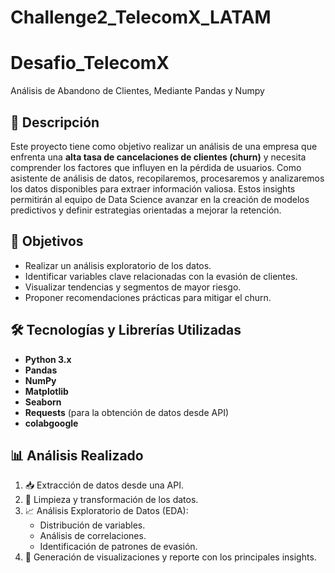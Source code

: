 # Challenge2_TelecomX_LATAM

# Desafio_TelecomX
Análisis de Abandono de Clientes, Mediante Pandas y Numpy

## 📌 Descripción

Este proyecto tiene como objetivo realizar un análisis de una empresa que enfrenta una **alta tasa de cancelaciones de clientes (churn)** y necesita comprender los factores que influyen en la pérdida de usuarios. Como asistente de análisis de datos, recopilaremos, procesaremos y analizaremos los datos disponibles para extraer información valiosa. Estos insights permitirán al equipo de Data Science avanzar en la creación de modelos predictivos y definir estrategias orientadas a mejorar la retención.

## 🎯 Objetivos  
- Realizar un análisis exploratorio de los datos.  
- Identificar variables clave relacionadas con la evasión de clientes.  
- Visualizar tendencias y segmentos de mayor riesgo.  
- Proponer recomendaciones prácticas para mitigar el churn.  


## 🛠️ Tecnologías y Librerías Utilizadas

- **Python 3.x**
- **Pandas**
- **NumPy**
- **Matplotlib**
- **Seaborn**
- **Requests** (para la obtención de datos desde API)
- **colabgoogle**

  
## 📊 Análisis Realizado

1. 📥 Extracción de datos desde una API.
2. 🧹 Limpieza y transformación de los datos.
3. 📈 Análisis Exploratorio de Datos (EDA):
   - Distribución de variables.
   - Análisis de correlaciones.
   - Identificación de patrones de evasión.
4. 📑 Generación de visualizaciones y reporte con los principales insights.
